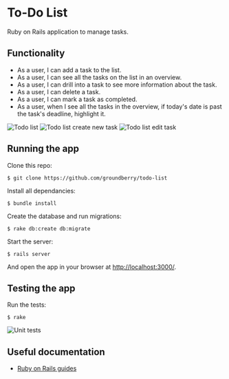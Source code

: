 # To-Do List

Ruby on Rails application to manage tasks.

## Functionality

- As a user, I can add a task to the list.
- As a user, I can see all the tasks on the list in an overview.
- As a user, I can drill into a task to see more information about the task.
- As a user, I can delete a task.
- As a user, I can mark a task as completed.
- As a user, when I see all the tasks in the overview, if today's date is past the task's deadline, highlight it.

![Todo list](main/public/img/todo-list.png)
![Todo list create new task](public/img/todo-list-create.png)
![Todo list edit task](public/img/todo-list-edit.png)

## Running the app

Clone this repo:

```
$ git clone https://github.com/groundberry/todo-list
```

Install all dependancies:

```
$ bundle install
```

Create the database and run migrations:

```
$ rake db:create db:migrate
```

Start the server:

```
$ rails server
```

And open the app in your browser at <http://localhost:3000/>.

## Testing the app

Run the tests:

```
$ rake
```

![Unit tests](public/img/unit-tests.png)

## Useful documentation

- [Ruby on Rails guides](http://guides.rubyonrails.org/)
